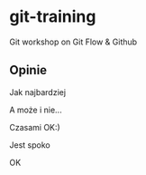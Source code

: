 # git-training
Git workshop on Git Flow &amp; Github

## Opinie

Jak najbardziej

A może i nie...

Czasami OK:)

Jest spoko

OK

